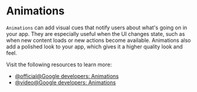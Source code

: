 # Animations

`Animations` can add visual cues that notify users about what's going on in your app. They are especially useful when the UI changes state, such as when new content loads or new actions become available. Animations also add a polished look to your app, which gives it a higher quality look and feel.

Visit the following resources to learn more:
- [@official@Google developers: Animations](https://developer.android.com/develop/ui/views/animations/overview)
- [@video@Google developers: Animations](https://www.youtube.com/watch?v=N_x7SV3I3P0)
